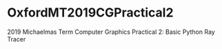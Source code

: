 # OxfordMT2019CGPractical2
2019 Michaelmas Term Computer Graphics Practical 2: Basic Python Ray Tracer
